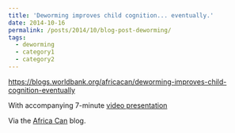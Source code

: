 ```yaml
---
title: 'Deworming improves child cognition... eventually.'
date: 2014-10-16
permalink: /posts/2014/10/blog-post-deworming/
tags:
  - deworming
  - category1
  - category2
---
```


https://blogs.worldbank.org/africacan/deworming-improves-child-cognition-eventually

With accompanying 7-minute [video presentation](https://vimeo.com/415935928)

Via the [Africa Can](https://blogs.worldbank.org/africacan) blog.

